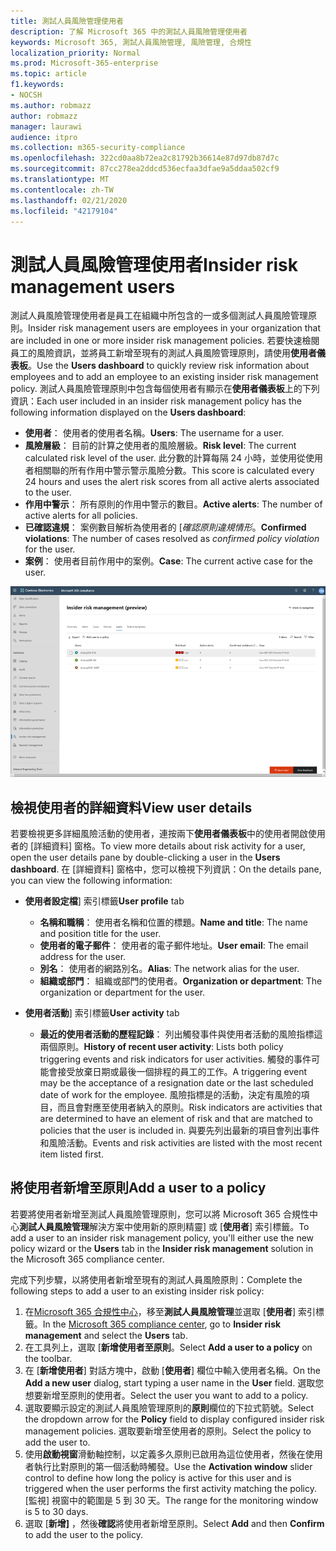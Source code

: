 ```yaml
---
title: 測試人員風險管理使用者
description: 了解 Microsoft 365 中的測試人員風險管理使用者
keywords: Microsoft 365, 測試人員風險管理, 風險管理, 合規性
localization_priority: Normal
ms.prod: Microsoft-365-enterprise
ms.topic: article
f1.keywords:
- NOCSH
ms.author: robmazz
author: robmazz
manager: laurawi
audience: itpro
ms.collection: m365-security-compliance
ms.openlocfilehash: 322cd0aa8b72ea2c81792b36614e87d97db87d7c
ms.sourcegitcommit: 87cc278ea2ddcd536ecfaa3dfae9a5ddaa502cf9
ms.translationtype: MT
ms.contentlocale: zh-TW
ms.lasthandoff: 02/21/2020
ms.locfileid: "42179104"
---
```

# <a name="insider-risk-management-users"></a><span data-ttu-id="99d06-104">測試人員風險管理使用者</span><span class="sxs-lookup"><span data-stu-id="99d06-104">Insider risk management users</span></span>

<span data-ttu-id="99d06-105">測試人員風險管理使用者是員工在組織中所包含的一或多個測試人員風險管理原則。</span><span class="sxs-lookup"><span data-stu-id="99d06-105">Insider risk management users are employees in your organization that are included in one or more insider risk management policies.</span></span> <span data-ttu-id="99d06-106">若要快速檢閱員工的風險資訊，並將員工新增至現有的測試人員風險管理原則，請使用**使用者儀表板**。</span><span class="sxs-lookup"><span data-stu-id="99d06-106">Use the **Users dashboard** to quickly review risk information about employees and to add an employee to an existing insider risk management policy.</span></span> <span data-ttu-id="99d06-107">測試人員風險管理原則中包含每個使用者有顯示在**使用者儀表板**上的下列資訊：</span><span class="sxs-lookup"><span data-stu-id="99d06-107">Each user included in an insider risk management policy has the following information displayed on the **Users dashboard**:</span></span>

- <span data-ttu-id="99d06-108">**使用者**： 使用者的使用者名稱。</span><span class="sxs-lookup"><span data-stu-id="99d06-108">**Users**: The username for a user.</span></span>
- <span data-ttu-id="99d06-109">**風險層級**： 目前的計算之使用者的風險層級。</span><span class="sxs-lookup"><span data-stu-id="99d06-109">**Risk level**: The current calculated risk level of the user.</span></span> <span data-ttu-id="99d06-110">此分數的計算每隔 24 小時，並使用從使用者相關聯的所有作用中警示警示風險分數。</span><span class="sxs-lookup"><span data-stu-id="99d06-110">This score is calculated every 24 hours and uses the alert risk scores from all active alerts associated to the user.</span></span>
- <span data-ttu-id="99d06-111">**作用中警示**： 所有原則的作用中警示的數目。</span><span class="sxs-lookup"><span data-stu-id="99d06-111">**Active alerts**: The number of active alerts for all policies.</span></span>
- <span data-ttu-id="99d06-112">**已確認違規**： 案例數目解析為使用者的 [*確認原則違規情形*。</span><span class="sxs-lookup"><span data-stu-id="99d06-112">**Confirmed violations**: The number of cases resolved as *confirmed policy violation* for the user.</span></span>
- <span data-ttu-id="99d06-113">**案例**： 使用者目前作用中的案例。</span><span class="sxs-lookup"><span data-stu-id="99d06-113">**Case**: The current active case for the user.</span></span>

![測試人員風險管理使用者儀表板](../media/insider-risk-users-dashboard.png)

## <a name="view-user-details"></a><span data-ttu-id="99d06-115">檢視使用者的詳細資料</span><span class="sxs-lookup"><span data-stu-id="99d06-115">View user details</span></span>

<span data-ttu-id="99d06-116">若要檢視更多詳細風險活動的使用者，連按兩下**使用者儀表板**中的使用者開啟使用者的 [詳細資料] 窗格。</span><span class="sxs-lookup"><span data-stu-id="99d06-116">To view more details about risk activity for a user, open the user details pane by double-clicking a user in the **Users dashboard**.</span></span> <span data-ttu-id="99d06-117">在 [詳細資料] 窗格中，您可以檢視下列資訊：</span><span class="sxs-lookup"><span data-stu-id="99d06-117">On the details pane, you can view the following information:</span></span>

- <span data-ttu-id="99d06-118">**使用者設定檔**] 索引標籤</span><span class="sxs-lookup"><span data-stu-id="99d06-118">**User profile** tab</span></span>
    - <span data-ttu-id="99d06-119">**名稱和職稱**： 使用者名稱和位置的標題。</span><span class="sxs-lookup"><span data-stu-id="99d06-119">**Name and title**: The name and position title for the user.</span></span>
    - <span data-ttu-id="99d06-120">**使用者的電子郵件**： 使用者的電子郵件地址。</span><span class="sxs-lookup"><span data-stu-id="99d06-120">**User email**: The email address for the user.</span></span>
    - <span data-ttu-id="99d06-121">**別名**： 使用者的網路別名。</span><span class="sxs-lookup"><span data-stu-id="99d06-121">**Alias**: The network alias for the user.</span></span>
    - <span data-ttu-id="99d06-122">**組織或部門**： 組織或部門的使用者。</span><span class="sxs-lookup"><span data-stu-id="99d06-122">**Organization or department**: The organization or department for the user.</span></span>

- <span data-ttu-id="99d06-123">**使用者活動**] 索引標籤</span><span class="sxs-lookup"><span data-stu-id="99d06-123">**User activity** tab</span></span>
    - <span data-ttu-id="99d06-124">**最近的使用者活動的歷程記錄**： 列出觸發事件與使用者活動的風險指標這兩個原則。</span><span class="sxs-lookup"><span data-stu-id="99d06-124">**History of recent user activity**: Lists both policy triggering events and risk indicators for user activities.</span></span> <span data-ttu-id="99d06-125">觸發的事件可能會接受放棄日期或最後一個排程的員工的工作。</span><span class="sxs-lookup"><span data-stu-id="99d06-125">A triggering event may be the acceptance of a resignation date or the last scheduled date of work for the employee.</span></span> <span data-ttu-id="99d06-126">風險指標是的活動，決定有風險的項目，而且會對應至使用者納入的原則。</span><span class="sxs-lookup"><span data-stu-id="99d06-126">Risk indicators are activities that are determined to have an element of risk and that are matched to policies that the user is included in.</span></span> <span data-ttu-id="99d06-127">與要先列出最新的項目會列出事件和風險活動。</span><span class="sxs-lookup"><span data-stu-id="99d06-127">Events and risk activities are listed with the most recent item listed first.</span></span>

## <a name="add-a-user-to-a-policy"></a><span data-ttu-id="99d06-128">將使用者新增至原則</span><span class="sxs-lookup"><span data-stu-id="99d06-128">Add a user to a policy</span></span>

<span data-ttu-id="99d06-129">若要將使用者新增至測試人員風險管理原則，您可以將 Microsoft 365 合規性中心**測試人員風險管理**解決方案中使用新的原則精靈] 或 [**使用者**] 索引標籤。</span><span class="sxs-lookup"><span data-stu-id="99d06-129">To add a user to an insider risk management policy, you'll either use the new policy wizard or the **Users** tab in the **Insider risk management** solution in the Microsoft 365 compliance center.</span></span>

<span data-ttu-id="99d06-130">完成下列步驟，以將使用者新增至現有的測試人員風險原則：</span><span class="sxs-lookup"><span data-stu-id="99d06-130">Complete the following steps to add a user to an existing insider risk policy:</span></span>

1. <span data-ttu-id="99d06-131">在[Microsoft 365 合規性中心](https://compliance.microsoft.com)，移至**測試人員風險管理**並選取 [**使用者**] 索引標籤。</span><span class="sxs-lookup"><span data-stu-id="99d06-131">In the [Microsoft 365 compliance center](https://compliance.microsoft.com), go to **Insider risk management** and select the **Users** tab.</span></span>
2. <span data-ttu-id="99d06-132">在工具列上，選取 [**新增使用者至原則**。</span><span class="sxs-lookup"><span data-stu-id="99d06-132">Select **Add a user to a policy** on the toolbar.</span></span>
3. <span data-ttu-id="99d06-133">在 [**新增使用者**] 對話方塊中，啟動 [**使用者**] 欄位中輸入使用者名稱。</span><span class="sxs-lookup"><span data-stu-id="99d06-133">On the **Add a new user** dialog, start typing a user name in the **User** field.</span></span> <span data-ttu-id="99d06-134">選取您想要新增至原則的使用者。</span><span class="sxs-lookup"><span data-stu-id="99d06-134">Select the user you want to add to a policy.</span></span>
4. <span data-ttu-id="99d06-135">選取要顯示設定的測試人員風險管理原則的**原則**欄位的下拉式箭號。</span><span class="sxs-lookup"><span data-stu-id="99d06-135">Select the dropdown arrow for the **Policy** field to display configured insider risk management policies.</span></span> <span data-ttu-id="99d06-136">選取要新增至使用者的原則。</span><span class="sxs-lookup"><span data-stu-id="99d06-136">Select the policy to add the user to.</span></span>
5. <span data-ttu-id="99d06-137">使用**啟動視窗**滑動軸控制，以定義多久原則已啟用為這位使用者，然後在使用者執行比對原則的第一個活動時觸發。</span><span class="sxs-lookup"><span data-stu-id="99d06-137">Use the **Activation window** slider control to define how long the policy is active for this user and is triggered when the user performs the first activity matching the policy.</span></span> <span data-ttu-id="99d06-138">[監視] 視窗中的範圍是 5 到 30 天。</span><span class="sxs-lookup"><span data-stu-id="99d06-138">The range for the monitoring window is 5 to 30 days.</span></span>
6. <span data-ttu-id="99d06-139">選取 [**新增]** ，然後**確認**將使用者新增至原則。</span><span class="sxs-lookup"><span data-stu-id="99d06-139">Select **Add** and then **Confirm** to add the user to the policy.</span></span>
